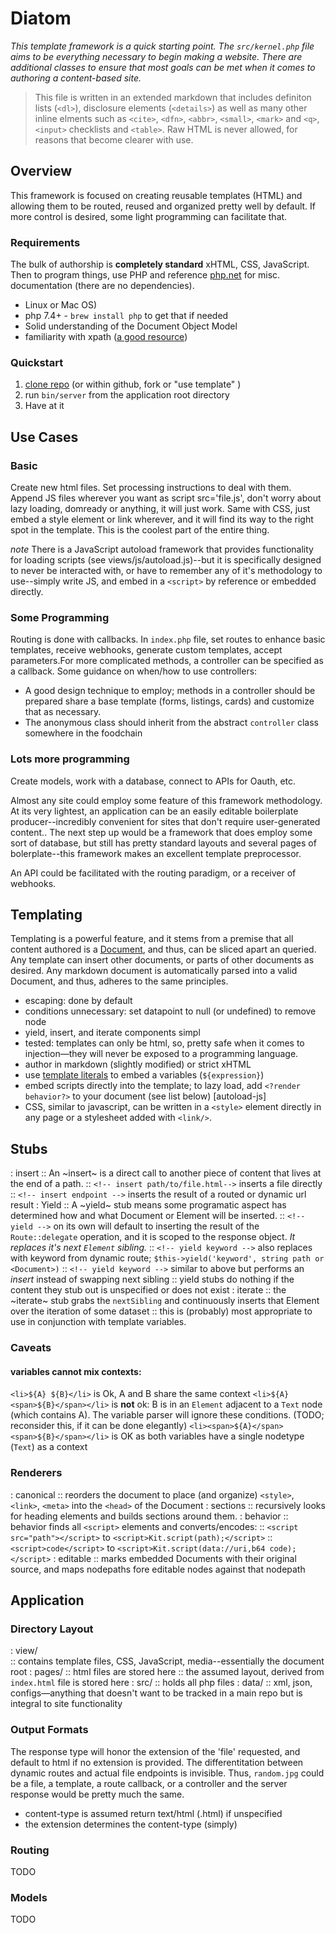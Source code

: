 # Diatom

*This template framework is a quick starting point. The `src/kernel.php` file aims to be everything necessary to begin making a website. There are additional classes to ensure that most goals can be met when it comes to authoring a content-based site.*

> This file is written in an extended markdown that includes definiton lists (`<dl>`), disclosure elements (`<details>`) as well as many other inline elments such as `<cite>`,  `<dfn>`, `<abbr>`, `<small>`, `<mark>` and `<q>`, `<input>` checklists and `<table>`. Raw HTML is never allowed, for reasons that become clearer with use.
  
## Overview

This framework is focused on creating reusable templates (HTML) and allowing them to be routed, reused and organized pretty well by default. If more control is desired, some light programming can facilitate that.

### Requirements

The bulk of authorship is __completely standard__ xHTML, CSS, JavaScript. Then to program things, use PHP and reference [php.net](http://php.net) for misc. documentation (there are no dependencies).

- Linux or Mac OS)
- php 7.4+ - `brew install php`  to get that if needed
- Solid understanding of the Document Object Model
- familiarity with xpath ([a good resource](https://devhints.io/xpath))


### Quickstart

1. [clone repo](https://github.com/brendanmetzger/diatom) (or within github, fork or "use template" )
2. run `bin/server` from the application root directory
3. Have at it




## Use Cases


###  Basic

Create new html files. Set processing instructions to deal with them. Append JS files wherever you want as script src='file.js', don't worry about lazy loading, domready or anything, it will just work. Same with CSS, just embed a style element or link wherever, and it will find its way to the right spot in the template. This is the coolest part of the entire thing.

*note* There is a JavaScript autoload framework that provides functionality for loading scripts (see views/js/autoload.js)--but it is specifically designed to never be interacted with, or have to remember any of it's methodology to use--simply write JS, and embed in a `<script>` by reference or embedded directly.

### Some Programming

Routing is done with callbacks. In `index.php` file, set routes to enhance basic templates, receive webhooks, generate custom templates, accept parameters.For more complicated methods, a controller can be specified as a callback. Some guidance on when/how to use controllers:

- A good design technique to employ; methods in a controller should be prepared share a base template (forms, listings, cards) and customize that as necessary.
- The anonymous class should inherit from the abstract `controller` class somewhere in the foodchain



### Lots more programming

Create models, work with a database, connect to APIs for Oauth, etc.

Almost any site could employ some feature of this framework methodology. At its very lightest, an application can be an easily editable boilerplate producer--incredibly convenient for sites that don't require user-generated content.. The next step up would be a framework that does employ some sort of database, but still has pretty standard layouts and several pages of bolerplate--this framework makes an excellent template preprocessor.

An API could be facilitated with the routing paradigm, or a receiver of webhooks.


## Templating

Templating is a powerful feature, and it stems from a premise that all content authored is a [Document](https://en.wikipedia.org/wiki/Document_Object_Model), and thus, can be sliced apart an queried. Any template can insert other documents, or parts of other documents as desired. Any markdown document is automatically parsed into a valid Document, and thus, adheres to the same principles.

- escaping: done by default
- conditions unnecessary: set datapoint to null (or undefined) to remove node
- yield, insert, and iterate components simpl
- tested: templates can only be html, so, pretty safe when it comes to injection—they will never be exposed to a programming language.
- author in markdown (slightly modified) or strict xHTML
- use [template literals](https://developer.mozilla.org/en-US/docs/Web/JavaScript/Reference/Template_literals) to embed a variables (`${expression}`)
- embed scripts directly into the template; to lazy load, add `<?render behavior?>` to your document (see list below) [autoload-js]
- CSS, similar to javascript, can be written in a `<style>` element directly in any page or a stylesheet added with `<link/>`. 

## Stubs

: insert
:: An ~insert~ is a direct call to another piece of content that lives at the end of a path. 
:: `<!-- insert path/to/file.html-->` inserts a file directly 
:: `<!-- insert endpoint -->` inserts the result of a routed or dynamic url result 
: Yield 
:: A ~yield~ stub means some programatic  aspect has determined how and what Document or Element will be inserted. 
:: `<!-- yield -->` on its own will default to inserting the result of the `Route::delegate` operation, and it is scoped to the  response object. *It replaces it's next `Element` sibling.* 
:: `<!-- yield keyword -->` also replaces with keyword from dynamic route; `$this->yield('keyword', string path or <Document>)` 
:: `<!-- yield keyword -->` similar to above but performs an *insert* instead of  swapping next sibling 
:: yield stubs do nothing if the content they stub out is unspecified or does not exist 
: iterate 
:: the ~iterate~ stub grabs the `nextSibling` and continuously inserts that Element over the iteration of some dataset 
:: this is (probably) most appropriate to use in conjunction with template variables. 


### Caveats

#### variables cannot mix contexts:
`<li>${A} ${B}</li>` is Ok, A and B share the same context
`<li>${A} <span>${B}</span></li>` is **not** ok:  B is in an `Element` adjacent to a `Text` node (which contains A). The variable parser will ignore these conditions.  (TODO;  reconsider this, if it can be done elegantly)
`<li><span>${A}</span> <span>${B}</span></li>` is OK as both variables have a single nodetype (`Text`) as a context

### Renderers
: canonical 
:: reorders the document to place (and organize) `<style>`, `<link>`, `<meta>`  into the `<head>` of the Document 
: sections 
:: recursively looks for heading elements and builds sections around them. 
: behavior 
:: behavior finds all `<script>` elements and converts/encodes: 
:: `<script src="path"></script>`  to `<script>Kit.script(path);</script>` 
:: `<script>code</script>`  to `<script>Kit.script(data://uri,b64 code);</script>` 
: editable 
:: marks embedded Documents with their original source, and maps nodepaths fore editable nodes against that nodepath 
  

## Application



### Directory Layout

: view/  
:: contains template files, CSS, JavaScript, media--essentially the document root 
  : pages/ 
  :: html files are stored here 
  ::  the assumed layout,  derived from `index.html` file is stored here 
: src/ 
:: holds all php files 
: data/ 
:: xml, json, configs—anything that doesn't want to be tracked in a main repo but is integral to site functionality 


### Output Formats

The response type will honor the extension of the 'file' requested, and default to html if no extension is  provided. The differentitation between dynamic routes and actual file endpoints is invisible. Thus, `random.jpg` could be a file, a template, a route callback, or a controller and the server response would be pretty much the same.

- content-type is assumed return text/html (.html) if unspecified
- the extension determines the content-type (simply)


### Routing

TODO

### Models

TODO

